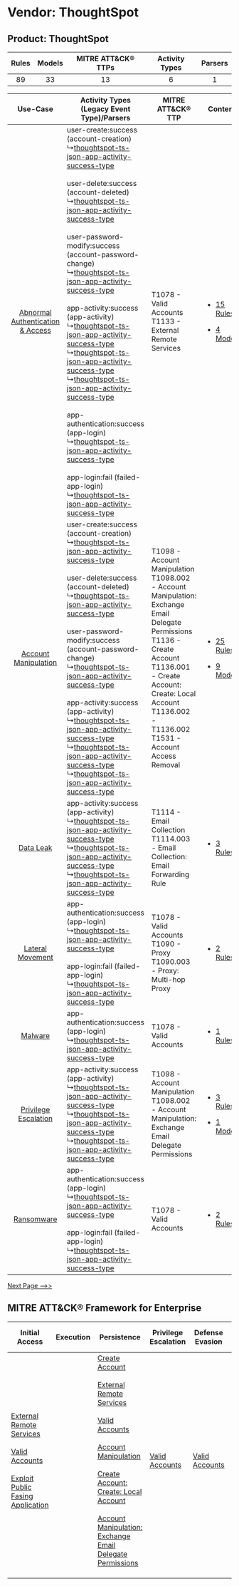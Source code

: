 Vendor: ThoughtSpot
===================
Product: ThoughtSpot
--------------------
| Rules | Models | MITRE ATT&CK® TTPs | Activity Types | Parsers |
|:-----:|:------:|:------------------:|:--------------:|:-------:|
|  89   |   33   |         13         |       6        |    1    |

|    Use-Case    | Activity Types (Legacy Event Type)/Parsers    | MITRE ATT&CK® TTP    | Content    |
|:----:| ---- | ---- | ---- |
| [Abnormal Authentication & Access](../../../UseCases/uc_abnormal_authentication_&_access.md) |  user-create:success (account-creation)<br> ↳[thoughtspot-ts-json-app-activity-success-type](Ps/pC_thoughtspottsjsonappactivitysuccesstype.md)<br><br> user-delete:success (account-deleted)<br> ↳[thoughtspot-ts-json-app-activity-success-type](Ps/pC_thoughtspottsjsonappactivitysuccesstype.md)<br><br> user-password-modify:success (account-password-change)<br> ↳[thoughtspot-ts-json-app-activity-success-type](Ps/pC_thoughtspottsjsonappactivitysuccesstype.md)<br><br> app-activity:success (app-activity)<br> ↳[thoughtspot-ts-json-app-activity-success-type](Ps/pC_thoughtspottsjsonappactivitysuccesstype.md)<br> ↳[thoughtspot-ts-json-app-activity-success-type](Ps/pC_thoughtspottsjsonappactivitysuccesstype.md)<br> ↳[thoughtspot-ts-json-app-activity-success-type](Ps/pC_thoughtspottsjsonappactivitysuccesstype.md)<br><br> app-authentication:success (app-login)<br> ↳[thoughtspot-ts-json-app-activity-success-type](Ps/pC_thoughtspottsjsonappactivitysuccesstype.md)<br><br> app-login:fail (failed-app-login)<br> ↳[thoughtspot-ts-json-app-activity-success-type](Ps/pC_thoughtspottsjsonappactivitysuccesstype.md)<br> | T1078 - Valid Accounts<br>T1133 - External Remote Services<br>    | [<ul><li>15 Rules</li></ul><ul><li>4 Models</li></ul>](RM/r_m_thoughtspot_thoughtspot_Abnormal_Authentication_&_Access.md) |
|    [Account Manipulation](../../../UseCases/uc_account_manipulation.md)    |  user-create:success (account-creation)<br> ↳[thoughtspot-ts-json-app-activity-success-type](Ps/pC_thoughtspottsjsonappactivitysuccesstype.md)<br><br> user-delete:success (account-deleted)<br> ↳[thoughtspot-ts-json-app-activity-success-type](Ps/pC_thoughtspottsjsonappactivitysuccesstype.md)<br><br> user-password-modify:success (account-password-change)<br> ↳[thoughtspot-ts-json-app-activity-success-type](Ps/pC_thoughtspottsjsonappactivitysuccesstype.md)<br><br> app-activity:success (app-activity)<br> ↳[thoughtspot-ts-json-app-activity-success-type](Ps/pC_thoughtspottsjsonappactivitysuccesstype.md)<br> ↳[thoughtspot-ts-json-app-activity-success-type](Ps/pC_thoughtspottsjsonappactivitysuccesstype.md)<br> ↳[thoughtspot-ts-json-app-activity-success-type](Ps/pC_thoughtspottsjsonappactivitysuccesstype.md)<br>    | T1098 - Account Manipulation<br>T1098.002 - Account Manipulation: Exchange Email Delegate Permissions<br>T1136 - Create Account<br>T1136.001 - Create Account: Create: Local Account<br>T1136.002 - T1136.002<br>T1531 - Account Access Removal<br> | [<ul><li>25 Rules</li></ul><ul><li>9 Models</li></ul>](RM/r_m_thoughtspot_thoughtspot_Account_Manipulation.md)    |
|    [Data Leak](../../../UseCases/uc_data_leak.md)    |  app-activity:success (app-activity)<br> ↳[thoughtspot-ts-json-app-activity-success-type](Ps/pC_thoughtspottsjsonappactivitysuccesstype.md)<br> ↳[thoughtspot-ts-json-app-activity-success-type](Ps/pC_thoughtspottsjsonappactivitysuccesstype.md)<br> ↳[thoughtspot-ts-json-app-activity-success-type](Ps/pC_thoughtspottsjsonappactivitysuccesstype.md)<br>    | T1114 - Email Collection<br>T1114.003 - Email Collection: Email Forwarding Rule<br>    | [<ul><li>3 Rules</li></ul>](RM/r_m_thoughtspot_thoughtspot_Data_Leak.md)    |
|    [Lateral Movement](../../../UseCases/uc_lateral_movement.md)    |  app-authentication:success (app-login)<br> ↳[thoughtspot-ts-json-app-activity-success-type](Ps/pC_thoughtspottsjsonappactivitysuccesstype.md)<br><br> app-login:fail (failed-app-login)<br> ↳[thoughtspot-ts-json-app-activity-success-type](Ps/pC_thoughtspottsjsonappactivitysuccesstype.md)<br>    | T1078 - Valid Accounts<br>T1090 - Proxy<br>T1090.003 - Proxy: Multi-hop Proxy<br>    | [<ul><li>2 Rules</li></ul>](RM/r_m_thoughtspot_thoughtspot_Lateral_Movement.md)    |
|    [Malware](../../../UseCases/uc_malware.md)    |  app-authentication:success (app-login)<br> ↳[thoughtspot-ts-json-app-activity-success-type](Ps/pC_thoughtspottsjsonappactivitysuccesstype.md)<br>    | T1078 - Valid Accounts<br>    | [<ul><li>1 Rules</li></ul>](RM/r_m_thoughtspot_thoughtspot_Malware.md)    |
|    [Privilege Escalation](../../../UseCases/uc_privilege_escalation.md)    |  app-activity:success (app-activity)<br> ↳[thoughtspot-ts-json-app-activity-success-type](Ps/pC_thoughtspottsjsonappactivitysuccesstype.md)<br> ↳[thoughtspot-ts-json-app-activity-success-type](Ps/pC_thoughtspottsjsonappactivitysuccesstype.md)<br> ↳[thoughtspot-ts-json-app-activity-success-type](Ps/pC_thoughtspottsjsonappactivitysuccesstype.md)<br>    | T1098 - Account Manipulation<br>T1098.002 - Account Manipulation: Exchange Email Delegate Permissions<br>    | [<ul><li>3 Rules</li></ul><ul><li>1 Models</li></ul>](RM/r_m_thoughtspot_thoughtspot_Privilege_Escalation.md)    |
|    [Ransomware](../../../UseCases/uc_ransomware.md)    |  app-authentication:success (app-login)<br> ↳[thoughtspot-ts-json-app-activity-success-type](Ps/pC_thoughtspottsjsonappactivitysuccesstype.md)<br><br> app-login:fail (failed-app-login)<br> ↳[thoughtspot-ts-json-app-activity-success-type](Ps/pC_thoughtspottsjsonappactivitysuccesstype.md)<br>    | T1078 - Valid Accounts<br>    | [<ul><li>2 Rules</li></ul>](RM/r_m_thoughtspot_thoughtspot_Ransomware.md)    |
[Next Page -->>](2_ds_thoughtspot_thoughtspot.md)

MITRE ATT&CK® Framework for Enterprise
--------------------------------------
| Initial Access                                                                                                                                                                                                                         | Execution | Persistence                                                                                                                                                                                                                                                                                                                                                                                                                                                                                                  | Privilege Escalation                                                | Defense Evasion                                                     | Credential Access | Discovery | Lateral Movement | Collection                                                                                                                                                            | Command and Control                                                                                                                       | Exfiltration | Impact                                                                      |
| -------------------------------------------------------------------------------------------------------------------------------------------------------------------------------------------------------------------------------------- | --------- | ------------------------------------------------------------------------------------------------------------------------------------------------------------------------------------------------------------------------------------------------------------------------------------------------------------------------------------------------------------------------------------------------------------------------------------------------------------------------------------------------------------ | ------------------------------------------------------------------- | ------------------------------------------------------------------- | ----------------- | --------- | ---------------- | --------------------------------------------------------------------------------------------------------------------------------------------------------------------- | ----------------------------------------------------------------------------------------------------------------------------------------- | ------------ | --------------------------------------------------------------------------- |
| [External Remote Services](https://attack.mitre.org/techniques/T1133)<br><br>[Valid Accounts](https://attack.mitre.org/techniques/T1078)<br><br>[Exploit Public Fasing Application](https://attack.mitre.org/techniques/T1190)<br><br> |           | [Create Account](https://attack.mitre.org/techniques/T1136)<br><br>[External Remote Services](https://attack.mitre.org/techniques/T1133)<br><br>[Valid Accounts](https://attack.mitre.org/techniques/T1078)<br><br>[Account Manipulation](https://attack.mitre.org/techniques/T1098)<br><br>[Create Account: Create: Local Account](https://attack.mitre.org/techniques/T1136/001)<br><br>[Account Manipulation: Exchange Email Delegate Permissions](https://attack.mitre.org/techniques/T1098/002)<br><br> | [Valid Accounts](https://attack.mitre.org/techniques/T1078)<br><br> | [Valid Accounts](https://attack.mitre.org/techniques/T1078)<br><br> |                   |           |                  | [Email Collection](https://attack.mitre.org/techniques/T1114)<br><br>[Email Collection: Email Forwarding Rule](https://attack.mitre.org/techniques/T1114/003)<br><br> | [Proxy: Multi-hop Proxy](https://attack.mitre.org/techniques/T1090/003)<br><br>[Proxy](https://attack.mitre.org/techniques/T1090)<br><br> |              | [Account Access Removal](https://attack.mitre.org/techniques/T1531)<br><br> |